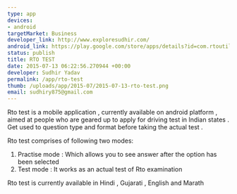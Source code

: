 ```yaml
--- 
type: app
devices: 
- android
targetMarket: Business
developer_link: http://www.exploresudhir.com/
android_link: https://play.google.com/store/apps/details?id=com.rtoutility.app
status: publish
title: RTO TEST
date: 2015-07-13 06:22:56.270944 +00:00
developer: Sudhir Yadav
permalink: /app/rto-test
thumb: /uploads/app/2015-07/2015-07-13-rto-test.png
email: sudhiry875@gmail.com
---
```


Rto test is a mobile application , currently available on android platform , aimed at people who are geared up to apply for driving test in Indian states . Get used to question type and format before taking the actual test .

Rto test comprises of following  two modes:
1) Practise mode  :  Which allows you to see answer after the option has been selected
2) Test mode        :  It works as an actual test of Rto examination 

Rto test is currently available in Hindi , Gujarati , English and Marath
